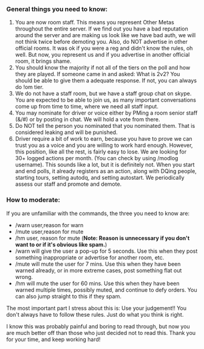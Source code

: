 
 
### General things you need to know:
1. You are now room staff. This means you represent Other Metas throughout the entire server. If we find out you have a bad reputation around the server and are making us look like we have bad auth, we will not think twice before demoting you. Also, do NOT advertise in other official rooms. It was ok if you were a reg and didn't know the rules, oh well. But now, you represent us and if you advertise in another official room, it brings shame.
2. You should know the majority if not all of the tiers on the poll and how they are played. If someone came in and asked: What is 2v2? You should be able to give them a adequate response. If not, you can always do !om tier.
3. We do not have a staff room, but we have a staff group chat on skype. You are expected to be able to join us, as many important conversations come up from time to time, where we need all staff input.
4. You may nominate for driver or voice either by PMing a room senior staff (&/#) or by posting in chat. We will hold a vote from there.
5. Do NOT tell the person you nominated that you nominated them. That is considered leaking and will be punished.
6. Driver require a bit of work to earn, because you have to prove we can trust you as a voice and you are willing to work hard enough. However, this position, like all the rest, is fairly easy to lose. We are looking for 30+ logged actions per month. (You can check by using /modlog username). This sounds like a lot, but it is definitely not. When you start and end polls, it already registers as an action, along with DQing people, starting tours, setting autodq, and setting autostart. We periodically assess our staff and promote and demote.
 
### How to moderate:
If you are unfamiliar with the commands, the three you need to know are:
- /warn user,reason for warn
- /mute user,reason for mute
- /hm user, reason for mute
(**Note: Reason is unnecessary if you don't want to or if it's obvious like spam.**)
- /warn will give the user a pop-up for 5 seconds. Use this when they post something inappropriate or advertise for another room, etc.
- /mute will mute the user for 7 mins. Use this when they have been warned already, or in more extreme cases, post something flat out wrong.
- /hm will mute the user for 60 mins. Use this when they have been warned multiple times, possibly muted, and continue to defy orders. You can also jump straight to this if they spam.

The most important part I stress about this is: Use your judgement!! You don't always have to follow these rules. Just do what you think is right.
 
I know this was probably painful and boring to read through, but now you are much better off than those who just decided not to read this. Thank you for your time, and keep working hard!
